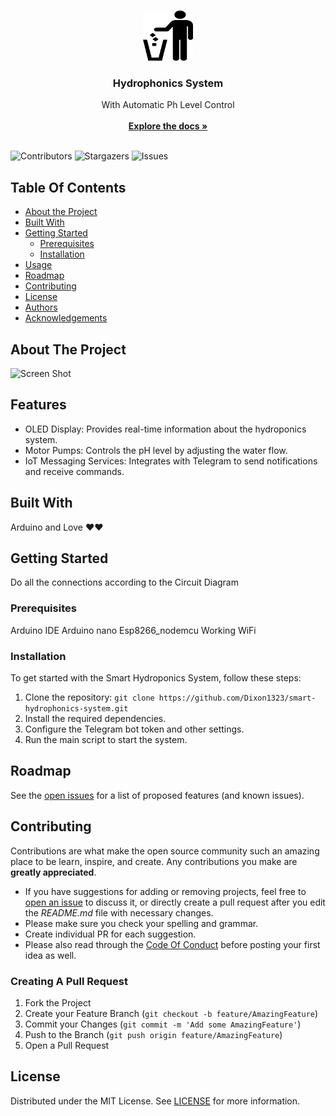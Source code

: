 <br/>
<p align="center">
  <a href="https://github.com/Dixon1323/smart-hydrophonics-system">
    <img src="images/logo.png" alt="Logo" width="80" height="80">
  </a>

  <h3 align="center">Hydrophonics  System</h3>

  <p align="center">
    With Automatic Ph Level Control
    <br/>
    <br/>
    <a href="https://github.com/Dixon1323/smart-hydrophonics-system"><strong>Explore the docs »</strong></a>
    <br/>
    <br/>
  </p>
</p>

![Contributors](https://img.shields.io/github/contributors/Dixon1323/smart-hydrophonics-system?color=dark-green) ![Stargazers](https://img.shields.io/github/stars/Dixon1323/smart-hydrophonics-system?style=social) ![Issues](https://img.shields.io/github/issues/Dixon1323/smart-hydrophonics-system) 

## Table Of Contents

* [About the Project](#about-the-project)
* [Built With](#built-with)
* [Getting Started](#getting-started)
  * [Prerequisites](#prerequisites)
  * [Installation](#installation)
* [Usage](#usage)
* [Roadmap](#roadmap)
* [Contributing](#contributing)
* [License](#license)
* [Authors](#authors)
* [Acknowledgements](#acknowledgements)

## About The Project

![Screen Shot]([images/screenshot-min.png])

## Features

- OLED Display: Provides real-time information about the hydroponics system.
- Motor Pumps: Controls the pH level by adjusting the water flow.
- IoT Messaging Services: Integrates with Telegram to send notifications and receive commands.


## Built With

Arduino and Love ❤❤

## Getting Started

Do all the connections according to the Circuit Diagram

### Prerequisites

Arduino IDE
Arduino nano
Esp8266_nodemcu
Working WiFi

### Installation

To get started with the Smart Hydroponics System, follow these steps:

1. Clone the repository: `git clone https://github.com/Dixon1323/smart-hydrophonics-system.git`
2. Install the required dependencies.
3. Configure the Telegram bot token and other settings.
4. Run the main script to start the system.


## Roadmap

See the [open issues](https://github.com/Dixon1323/smart-hydrophonics-system/issues) for a list of proposed features (and known issues).

## Contributing

Contributions are what make the open source community such an amazing place to be learn, inspire, and create. Any contributions you make are **greatly appreciated**.
* If you have suggestions for adding or removing projects, feel free to [open an issue](https://github.com/Dixon1323/smart-hydrophonics-system/issues/new) to discuss it, or directly create a pull request after you edit the *README.md* file with necessary changes.
* Please make sure you check your spelling and grammar.
* Create individual PR for each suggestion.
* Please also read through the [Code Of Conduct](https://github.com/Dixon1323/smart-hydrophonics-system/blob/main/CODE_OF_CONDUCT.md) before posting your first idea as well.

### Creating A Pull Request

1. Fork the Project
2. Create your Feature Branch (`git checkout -b feature/AmazingFeature`)
3. Commit your Changes (`git commit -m 'Add some AmazingFeature'`)
4. Push to the Branch (`git push origin feature/AmazingFeature`)
5. Open a Pull Request

## License

Distributed under the MIT License. See [LICENSE](https://github.com/Dixon1323/smart-hydrophonics-system/blob/main/LICENSE.md) for more information.
